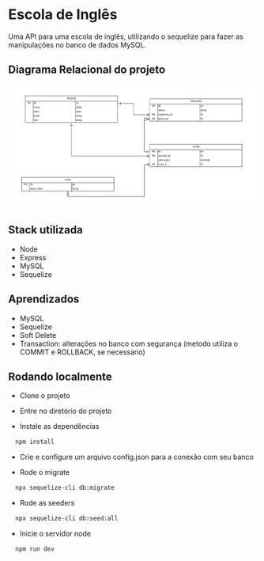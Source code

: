 # Escola de Inglês

Uma API para uma escola de inglês, utilizando o sequelize para fazer as manipulações no banco de dados MySQL. 

## Diagrama Relacional do projeto

<img src="Diagrama Relacional.jpg"></img>

## Stack utilizada

- Node
- Express
- MySQL
- Sequelize

## Aprendizados

- MySQL
- Sequelize
- Soft Delete
- Transaction: alterações no banco com segurança (metodo utiliza o COMMIT e ROLLBACK, se necessario)

## Rodando localmente

- Clone o projeto

- Entre no diretório do projeto

- Instale as dependências

```bash
  npm install
```

- Crie e configure um arquivo config.json para a conexão com seu banco

- Rode o migrate
  
```bash
  npx sequelize-cli db:migrate
```

- Rode as seeders

```bash
  npx sequelize-cli db:seed:all
```
- Inicie o servidor node

```bash
  npm run dev
```
